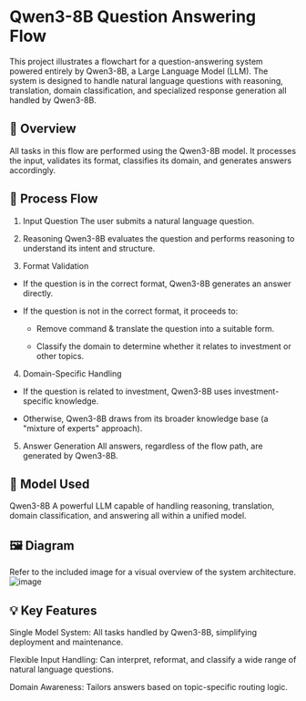# Qwen3-8B Question Answering Flow
This project illustrates a flowchart for a question-answering system powered entirely by Qwen3-8B, a Large Language Model (LLM). The system is designed to handle natural language questions with reasoning, translation, domain classification, and specialized response generation all handled by Qwen3-8B.

## 🧠 Overview
All tasks in this flow are performed using the Qwen3-8B model. It processes the input, validates its format, classifies its domain, and generates answers accordingly.

## 🔄 Process Flow
1. Input Question
The user submits a natural language question.

2. Reasoning
Qwen3-8B evaluates the question and performs reasoning to understand its intent and structure.

3. Format Validation

- If the question is in the correct format, Qwen3-8B generates an answer directly.

- If the question is not in the correct format, it proceeds to:

  - Remove command & translate the question into a suitable form.

  - Classify the domain to determine whether it relates to investment or other topics.

4. Domain-Specific Handling

- If the question is related to investment, Qwen3-8B uses investment-specific knowledge.

- Otherwise, Qwen3-8B draws from its broader knowledge base (a "mixture of experts" approach).

5. Answer Generation
All answers, regardless of the flow path, are generated by Qwen3-8B.

## 🧰 Model Used
Qwen3-8B
A powerful LLM capable of handling reasoning, translation, domain classification, and answering all within a unified model.

## 🖼️ Diagram
Refer to the included image for a visual overview of the system architecture.
![image](https://github.com/user-attachments/assets/510f2068-123a-4c24-a120-b5fa848ad08a)


## 💡 Key Features
Single Model System: All tasks handled by Qwen3-8B, simplifying deployment and maintenance.

Flexible Input Handling: Can interpret, reformat, and classify a wide range of natural language questions.

Domain Awareness: Tailors answers based on topic-specific routing logic.
